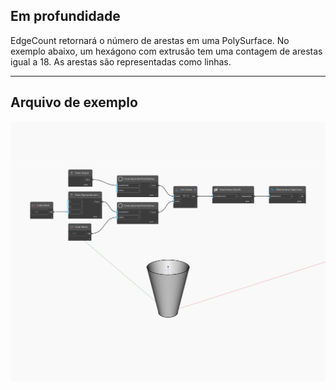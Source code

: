 ## Em profundidade
EdgeCount retornará o número de arestas em uma PolySurface. No exemplo abaixo, um hexágono com extrusão tem uma contagem de arestas igual a 18. As arestas são representadas como linhas.
___
## Arquivo de exemplo

![EdgeCount](./Autodesk.DesignScript.Geometry.PolySurface.EdgeCount_img.jpg)


